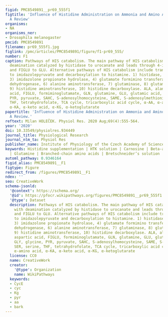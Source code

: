 ```yaml
---
figid: PMC8549891__pr69_555f1
figtitle: 'Influence of Histidine Administration on Ammonia and Amino Acid Metabolism:
  A Review'
organisms:
- NA
organisms_ner:
- Drosophila melanogaster
pmcid: PMC8549891
filename: pr69_555f1.jpg
figlink: /pmc/articles/PMC8549891/figure/f1-pr69_555/
number: F1
caption: Pathways of HIS catabolism. The main pathway of HIS catabolism begins with
  deamination catalyzed by histidase to urocanate and leads through 4-imidazolone-5-propionate
  and FIGLU to GLU. Alternative pathways of HIS catabolism include transamination
  to imidazolepyruvate and decarboxylation to histamine. 1) histidase, 2) urocanase,
  3) imidazolone propionate hydrolase, 4) glutamate formimino transferase, 5) glutamate
  dehydrogenase, 6) alanine aminotransferase, 7) glutaminase, 8) glutamine synthetase,
  9) histidine aminotransferase, 10) histidine decarboxylase. ALA, alanine, Asp, aspartic
  acid, FIGLU, formiminoglutamate, GLN, glutamine, GLU, glutamic acid, GLY, glycine,
  PYR, pyruvate, SAHC, S-adenosylhomocysteine, SAME, S-adenosylmethionine, SER, serine,
  THF, tetrahydrofolate, TCA cycle, tricarboxylic acid cycle, α-AA, α-amino acid,
  α-KA, α-keto acid, α-KG, α-ketoglutarate
papertitle: 'Influence of Histidine Administration on Ammonia and Amino Acid Metabolism:
  A Review.'
reftext: Milan HOLEČEK. Physiol Res. 2020 Aug;69(4):555-564.
year: '2020'
doi: 10.33549/physiolres.934449
journal_title: Physiological Research
journal_nlm_ta: Physiol Res
publisher_name: Institute of Physiology of the Czech Academy of Sciences
keywords: Histidine supplementation | HTK solution | Carnosine | Beta-alanine | Ammonia
  | Glutamine | Branched-chain amino acids | Bretschneider’s solution
automl_pathway: 0.9346164
figid_alias: PMC8549891__F1
figtype: Figure
redirect_from: /figures/PMC8549891__F1
ndex: ''
seo: CreativeWork
schema-jsonld:
  '@context': https://schema.org/
  '@id': https://pfocr.wikipathways.org/figures/PMC8549891__pr69_555f1.html
  '@type': Dataset
  description: Pathways of HIS catabolism. The main pathway of HIS catabolism begins
    with deamination catalyzed by histidase to urocanate and leads through 4-imidazolone-5-propionate
    and FIGLU to GLU. Alternative pathways of HIS catabolism include transamination
    to imidazolepyruvate and decarboxylation to histamine. 1) histidase, 2) urocanase,
    3) imidazolone propionate hydrolase, 4) glutamate formimino transferase, 5) glutamate
    dehydrogenase, 6) alanine aminotransferase, 7) glutaminase, 8) glutamine synthetase,
    9) histidine aminotransferase, 10) histidine decarboxylase. ALA, alanine, Asp,
    aspartic acid, FIGLU, formiminoglutamate, GLN, glutamine, GLU, glutamic acid,
    GLY, glycine, PYR, pyruvate, SAHC, S-adenosylhomocysteine, SAME, S-adenosylmethionine,
    SER, serine, THF, tetrahydrofolate, TCA cycle, tricarboxylic acid cycle, α-AA,
    α-amino acid, α-KA, α-keto acid, α-KG, α-ketoglutarate
  license: CC0
  name: CreativeWork
  creator:
    '@type': Organization
    name: WikiPathways
  keywords:
  - CycE
  - cyc
  - Kg
  - pyr
  - aa
  - bark
---
```

